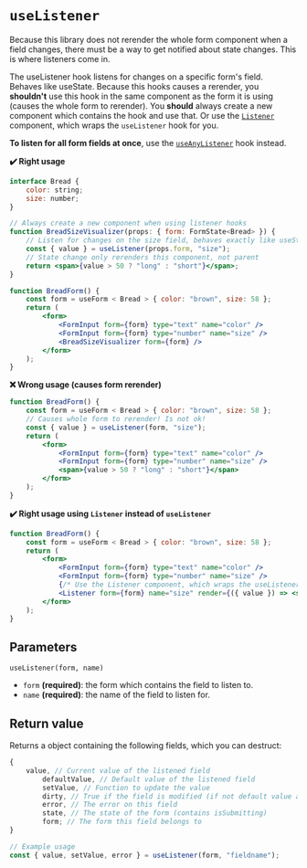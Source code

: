 # `useListener`

Because this library does not rerender the whole form component when a field changes, there must be a way to get notified about state changes. This is where listeners come in.

The useListener hook listens for changes on a specific form's field. Behaves like useState. Because this hooks causes a rerender, you **shouldn't** use
this hook in the same component as the form it is using (causes the whole form to rerender). You **should** always create a new component which contains the hook and use that. Or use the [`Listener`](https://github.com/CodeStix/typed-react-form/wiki/Listener) component, which wraps the `useListener` hook for you.

**To listen for all form fields at once**, use the [`useAnyListener`](https://github.com/CodeStix/typed-react-form/wiki/useAnyListener) hook instead.

**✔️ Right usage**

```jsx
interface Bread {
    color: string;
    size: number;
}

// Always create a new component when using listener hooks
function BreadSizeVisualizer(props: { form: FormState<Bread> }) {
    // Listen for changes on the size field, behaves exactly like useState
    const { value } = useListener(props.form, "size");
    // State change only rerenders this component, not parent
    return <span>{value > 50 ? "long" : "short"}</span>;
}

function BreadForm() {
    const form = useForm < Bread > { color: "brown", size: 58 };
    return (
        <form>
            <FormInput form={form} type="text" name="color" />
            <FormInput form={form} type="number" name="size" />
            <BreadSizeVisualizer form={form} />
        </form>
    );
}
```

**❌ Wrong usage (causes form rerender)**

```jsx
function BreadForm() {
    const form = useForm < Bread > { color: "brown", size: 58 };
    // Causes whole form to rerender! Is not ok!
    const { value } = useListener(form, "size");
    return (
        <form>
            <FormInput form={form} type="text" name="color" />
            <FormInput form={form} type="number" name="size" />
            <span>{value > 50 ? "long" : "short"}</span>
        </form>
    );
}
```

**✔️ Right usage using `Listener` instead of `useListener`**

```jsx
function BreadForm() {
    const form = useForm < Bread > { color: "brown", size: 58 };
    return (
        <form>
            <FormInput form={form} type="text" name="color" />
            <FormInput form={form} type="number" name="size" />
            {/* Use the Listener component, which wraps the useListener hook in a component. Does NOT cause a form rerender! */}
            <Listener form={form} name="size" render={({ value }) => <span>{value > 50 ? "long" : "short"}</span>} />
        </form>
    );
}
```

## Parameters

`useListener(form, name)`

-   `form` **(required)**: the form which contains the field to listen to.
-   `name` **(required)**: the name of the field to listen for.

## Return value

Returns a object containing the following fields, which you can destruct:

```jsx
{
    value, // Current value of the listened field
        defaultValue, // Default value of the listened field
        setValue, // Function to update the value
        dirty, // True if the field is modified (if not default value anymore)
        error, // The error on this field
        state, // The state of the form (contains isSubmitting)
        form; // The form this field belongs to
}

// Example usage
const { value, setValue, error } = useListener(form, "fieldname");
```
